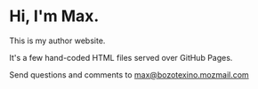 # Hi, I'm Max. 
This is my author website. 

It's a few hand-coded HTML files served over GitHub Pages.

Send questions and comments to max@bozotexino.mozmail.com